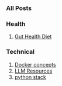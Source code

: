 ### All Posts

### Health

1. [Gut Health Diet](Health/Diet.md)

### Technical

1. [Docker concepts](Technical/DockerConcepts/Docker.md)
2. [LLM Resources](Technical/LLMResources.md)
3. [python stack](Technical/PythonLibraries.md)
